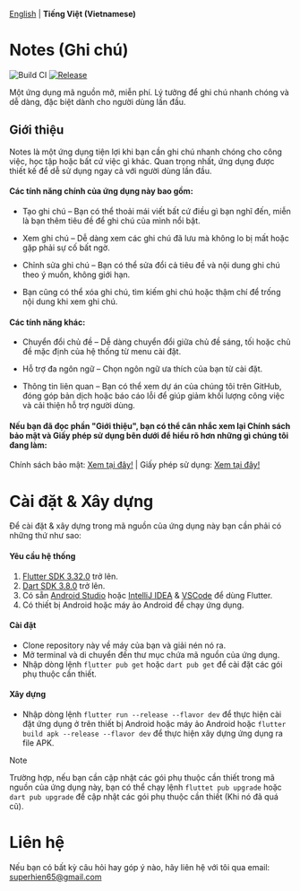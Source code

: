 [English](README.md) | **Tiếng Việt (Vietnamese)**

# Notes (Ghi chú)

![Build CI][build-badge] [![Release][release-badge]][release-link]

[release-badge]: https://img.shields.io/badge/Release-v1.0.0-blue?logo=github&link=https%3A%2F%2Fgithub.com%2FNguyenHienNg%2FNotes-App%2Freleases%2Ftag%2Fv1.0.0%2F
[release-link]: https://github.com/NguyenHienNg/Notes-App/releases/tag/v1.0.0
[build-badge]: https://img.shields.io/badge/Build-not_supported-orange?logo=github

Một ứng dụng mã nguồn mở, miễn phí. Lý tưởng để ghi chú nhanh chóng và dễ dàng, đặc biệt dành cho người dùng lần đầu.

## Giới thiệu

Notes là một ứng dụng tiện lợi khi bạn cần ghi chú nhanh chóng cho công việc, học tập hoặc bất cứ việc gì khác. Quan trọng nhất, ứng dụng được thiết kế để dễ sử dụng ngay cả với người dùng lần đầu.

#### Các tính năng chính của ứng dụng này bao gồm:

- Tạo ghi chú – Bạn có thể thoải mái viết bất cứ điều gì bạn nghĩ đến, miễn là bạn thêm tiêu đề để ghi chú của mình nổi bật.

- Xem ghi chú – Dễ dàng xem các ghi chú đã lưu mà không lo bị mất hoặc gặp phải sự cố bất ngờ.

- Chỉnh sửa ghi chú – Bạn có thể sửa đổi cả tiêu đề và nội dung ghi chú theo ý muốn, không giới hạn.

- Bạn cũng có thể xóa ghi chú, tìm kiếm ghi chú hoặc thậm chí để trống nội dung khi xem ghi chú.

#### Các tính năng khác:

- Chuyển đổi chủ đề – Dễ dàng chuyển đổi giữa chủ đề sáng, tối hoặc chủ đề mặc định của hệ thống từ menu cài đặt.

- Hỗ trợ đa ngôn ngữ – Chọn ngôn ngữ ưa thích của bạn từ cài đặt.

- Thông tin liên quan – Bạn có thể xem dự án của chúng tôi trên GitHub, đóng góp bản dịch hoặc báo cáo lỗi để giúp giảm khối lượng công việc và cải thiện hỗ trợ người dùng.

#### Nếu bạn đã đọc phần "Giới thiệu", bạn có thể cân nhắc xem lại Chính sách bảo mật và Giấy phép sử dụng bên dưới để hiểu rõ hơn những gì chúng tôi đang làm:

Chính sách bảo mật: [Xem tại đây!](https://github.com/NguyenHienNg/Notes-App/blob/main/SECURITY-vi.md) | Giấy phép sử dụng: [Xem tại đây!](https://github.com/NguyenHienNg/Notes-App?tab=MIT-1-ov-file)

# Cài đặt & Xây dựng

Để cài đặt & xây dựng trong mã nguồn của ứng dụng này bạn cần phải có những thứ như sao:

#### Yêu cầu hệ thống
1. [Flutter SDK 3.32.0](https://docs.flutter.dev/release/archive) trở lên.
2. [Dart SDK 3.8.0](https://dart.dev/get-dart/archive) trở lên.
3. Có sẵn [Android Studio](https://developer.android.com/studio/install) hoặc [IntelliJ IDEA](https://www.jetbrains.com/help/idea/installation-guide.html) & [VSCode](https://code.visualstudio.com/download) để dùng Flutter.
4. Có thiết bị Android hoặc máy ảo Android để chạy ứng dụng.

#### Cài đặt
- Clone repository này về máy của bạn và giải nén nó ra.
- Mở terminal và di chuyển đến thư mục chứa mã nguồn của ứng dụng.
- Nhập dòng lệnh `flutter pub get` hoặc `dart pub get` để cài đặt các gói phụ thuộc cần thiết.

#### Xây dựng
- Nhập dòng lệnh `flutter run --release --flavor dev` để thực hiện cài đặt ứng dụng ở trên thiết bị Android hoặc máy ảo Android hoặc `flutter build apk --release --flavor dev` để thực hiện xây dựng ứng dụng ra file APK.

> [!NOTE]
> Trường hợp, nếu bạn cần cập nhật các gói phụ thuộc cần thiết trong mã nguồn của ứng dụng này, bạn có thể chạy lệnh `fluttet pub upgrade` hoặc `dart pub upgrade` để cập nhật các gói phụ thuộc cần thiết (Khi nó đã quá cũ).

# Liên hệ
Nếu bạn có bất kỳ câu hỏi hay góp ý nào, hãy liên hệ với tôi qua email: superhien65@gmail.com
